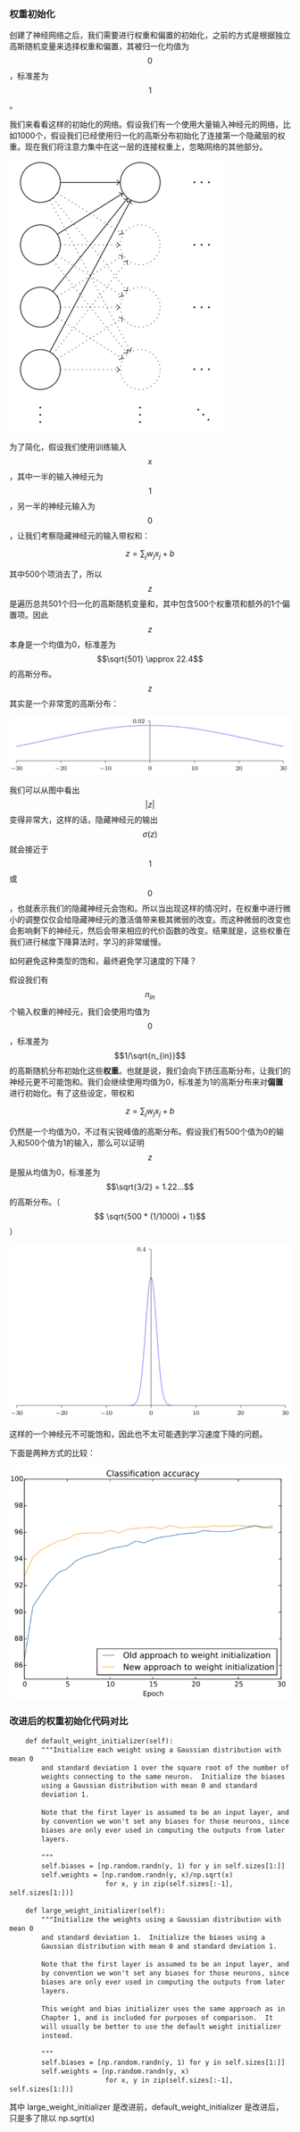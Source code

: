 ### 权重初始化

创建了神经网络之后，我们需要进行权重和偏置的初始化，之前的方式是根据独立高斯随机变量来选择权重和偏置，其被归一化均值为$$0$$，标准差为$$1$$。

我们来看看这样的初始化的网络。假设我们有一个使用大量输入神经元的网络，比如1000个，假设我们已经使用归一化的高斯分布初始化了连接第一个隐藏层的权重。现在我们将注意力集中在这一层的连接权重上，忽略网络的其他部分。

![](/assets/nn-initial-weight.png)

为了简化，假设我们使用训练输入$$x$$，其中一半的输入神经元为$$1$$，另一半的神经元输入为$$0$$，让我们考察隐藏神经元的输入带权和：


$$
z=\displaystyle\sum_{j} w_j x_j +b
$$


其中500个项消去了，所以$$z$$是遍历总共501个归一化的高斯随机变量和，其中包含500个权重项和额外的1个偏置项。因此$$z$$本身是一个均值为0，标准差为$$\sqrt{501} \approx 22.4$$的高斯分布。$$z$$其实是一个非常宽的高斯分布：

![](/assets/nn-initial-weight-z.png)

我们可以从图中看出$$|z|$$变得非常大，这样的话，隐藏神经元的输出$$\sigma(z)$$就会接近于$$1$$或$$0$$，也就表示我们的隐藏神经元会饱和。所以当出现这样的情况时，在权重中进行微小的调整仅仅会给隐藏神经元的激活值带来极其微弱的改变。而这种微弱的改变也会影响剩下的神经元，然后会带来相应的代价函数的改变。结果就是，这些权重在我们进行梯度下降算法时，学习的非常缓慢。

如何避免这种类型的饱和，最终避免学习速度的下降？

假设我们有$$n_{in}$$个输入权重的神经元，我们会使用均值为$$0$$，标准差为$$1/\sqrt{n_{in}}$$的高斯随机分布初始化这些**权重**。也就是说，我们会向下挤压高斯分布，让我们的神经元更不可能饱和。我们会继续使用均值为0，标准差为1的高斯分布来对**偏置**进行初始化。有了这些设定，带权和


$$
z=\displaystyle\sum_{j} w_j x_j +b
$$


仍然是一个均值为0，不过有尖锐峰值的高斯分布。假设我们有500个值为0的输入和500个值为1的输入，那么可以证明$$z$$是服从均值为0，标准差为$$\sqrt{3/2} = 1.22...$$的高斯分布。（$$ \sqrt{500 * (1/1000)  + 1}$$）

![](/assets/nn-initial-weight-z2.png)

这样的一个神经元不可能饱和，因此也不太可能遇到学习速度下降的问题。

下面是两种方式的比较：

![](/assets/nn-initial-weight-compare.png)

### 

### 改进后的权重初始化代码对比

```
    def default_weight_initializer(self):
        """Initialize each weight using a Gaussian distribution with mean 0
        and standard deviation 1 over the square root of the number of
        weights connecting to the same neuron.  Initialize the biases
        using a Gaussian distribution with mean 0 and standard
        deviation 1.

        Note that the first layer is assumed to be an input layer, and
        by convention we won't set any biases for those neurons, since
        biases are only ever used in computing the outputs from later
        layers.

        """
        self.biases = [np.random.randn(y, 1) for y in self.sizes[1:]]
        self.weights = [np.random.randn(y, x)/np.sqrt(x)
                        for x, y in zip(self.sizes[:-1], self.sizes[1:])]

    def large_weight_initializer(self):
        """Initialize the weights using a Gaussian distribution with mean 0
        and standard deviation 1.  Initialize the biases using a
        Gaussian distribution with mean 0 and standard deviation 1.

        Note that the first layer is assumed to be an input layer, and
        by convention we won't set any biases for those neurons, since
        biases are only ever used in computing the outputs from later
        layers.

        This weight and bias initializer uses the same approach as in
        Chapter 1, and is included for purposes of comparison.  It
        will usually be better to use the default weight initializer
        instead.

        """
        self.biases = [np.random.randn(y, 1) for y in self.sizes[1:]]
        self.weights = [np.random.randn(y, x)
                        for x, y in zip(self.sizes[:-1], self.sizes[1:])]
```

其中 large\_weight\_initializer 是改进前，default\_weight\_initializer 是改进后，只是多了除以 np.sqrt\(x\)





